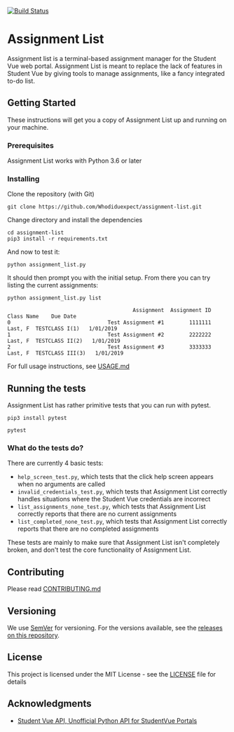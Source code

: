 [![Build Status](https://travis-ci.org/Whodiduexpect/assignment-list.svg?branch=master)](https://travis-ci.org/Whodiduexpect/assignment-list)
# Assignment List

Assignment list is a terminal-based assignment manager for the Student Vue web portal. Assignment List is meant to replace the lack of features in Student Vue by giving tools to manage assignments, like a fancy integrated to-do list.

## Getting Started

These instructions will get you a copy of Assignment List up and running on your machine.

### Prerequisites

Assignment List works with Python 3.6 or later

### Installing

Clone the repository (with Git)

```
git clone https://github.com/Whodiduexpect/assignment-list.git
```

Change directory and install the dependencies

```
cd assignment-list
pip3 install -r requirements.txt
```
And now to test it:
```
python assignment_list.py
```
It should then prompt you with the initial setup. From there you can try listing the current assignments:
```
python assignment_list.py list
```
```
                                        Assignment  Assignment ID                  Class Name    Due Date
0                               Test Assignment #1        1111111     Last, F  TESTCLASS I(1)   1/01/2019
1                               Test Assignment #2        2222222    Last, F  TESTCLASS II(2)   1/01/2019
2                               Test Assignment #3        3333333   Last, F  TESTCLASS III(3)   1/01/2019
```
For full usage instructions, see [USAGE.md](USAGE.md)

## Running the tests
Assignment List has rather primitive tests that you can run with pytest.
```
pip3 install pytest
```
```
pytest
```
### What do the tests do?
There are currently 4 basic tests:
* `help_screen_test.py`, which tests that the click help screen appears when no arguments are called
* `invalid_credentials_test.py`, which tests that Assignment List correctly handles situations where the Student Vue credentials are incorrect
* `list_assignments_none_test.py`, which tests that Assignment List correctly reports that there are no current assignments
* `list_completed_none_test.py`, which tests that Assignment List correctly reports that there are no completed assignments

These tests are mainly to make sure that Assignment List isn't completely broken, and don't test the core functionality of Assignment List.

## Contributing

Please read [CONTRIBUTING.md](CONTRIBUTING.md)

## Versioning

We use [SemVer](http://semver.org/) for versioning. For the versions available, see the [releases on this repository](https://github.com/Whodiduexpect/assignment-list/releases). 


## License

This project is licensed under the MIT License - see the [LICENSE](LICENSE) file for details

## Acknowledgments

* [Student Vue API, Unofficial Python API for StudentVue Portals](https://github.com/kajchang/StudentVue)
